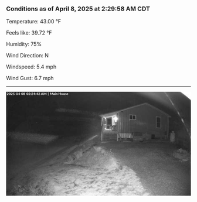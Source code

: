 ### Conditions as of April 8, 2025 at 2:29:58 AM CDT 

Temperature: 43.00 &deg;F

Feels like: 39.72 &deg;F

Humidity: 75%

Wind Direction: N

Windspeed: 5.4 mph

Wind Gust: 6.7 mph

---

<img src="./images/latest.jpeg"/>

